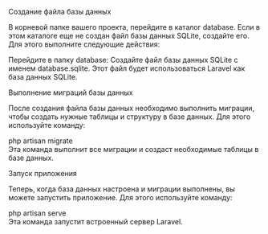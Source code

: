 Создание файла базы данных

В корневой папке вашего проекта, перейдите в каталог database. Если в этом каталоге еще не создан файл базы данных SQLite, создайте его. Для этого выполните следующие действия:

Перейдите в папку database:
Создайте файл базы данных SQLite с именем database.sqlite. 
Этот файл будет использоваться Laravel как база данных SQLite.

Выполнение миграций базы данных

После создания файла базы данных необходимо выполнить миграции, чтобы создать нужные таблицы и структуру в базе данных. Для этого используйте команду:

php artisan migrate <br>
Эта команда выполнит все миграции и создаст необходимые таблицы в базе данных.

Запуск приложения

Теперь, когда база данных настроена и миграции выполнены, вы можете запустить  приложение. Для этого используйте команду:

php artisan serve <br>
Эта команда запустит встроенный сервер Laravel.
